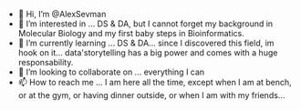 - 👋 Hi, I’m @AlexSevman
- 👀 I’m interested in ... DS & DA, but I cannot forget my background in Molecular Biology and my first baby steps in Bioinformatics. 
- 🌱 I’m currently learning ... DS & DA... since I discovered this field, im hook on it... data'storytelling has a big power and comes with a huge responsability.
- 💞️ I’m looking to collaborate on ... everything I can
- 📫 How to reach me ... I am here all the time, except when I am at bench, or at the gym, or having dinner outside, or when I am with my friends...

<!---
AlexSevman/AlexSevman is a ✨ special ✨ repository because its `README.md` (this file) appears on your GitHub profile.
You can click the Preview link to take a look at your changes.
--->
